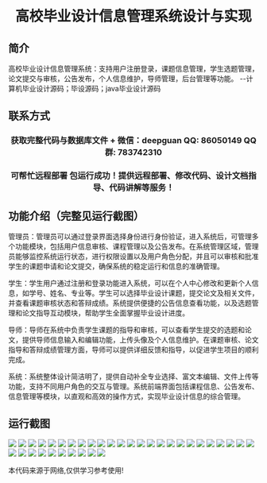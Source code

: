 <p><h1 align="center">高校毕业设计信息管理系统设计与实现</h1></p>

## 简介
高校毕业设计信息管理系统：支持用户注册登录，课题信息管理，学生选题管理，论文提交与审核，公告发布，个人信息维护，导师管理，后台管理等功能。    --计算机毕业设计源码；毕设源码；java毕业设计源码


## 联系方式
<p><h3 align="center">获取完整代码与数据库文件 + 微信：deepguan QQ: 86050149 QQ群: 783742310</h3></p>
<p><h3 align="center">可帮忙远程部署 包运行成功！提供远程部署、修改代码、设计文档指导、代码讲解等服务！</h3></p>

## 功能介绍（完整见运行截图）
管理员：管理员可以通过登录界面选择身份进行身份验证，进入系统后，可管理多个功能模块，包括用户信息审核、课程管理以及公告发布。在系统管理区域，管理员能够监控系统运行状态，进行权限设置以及用户角色分配，并且可以审核和批准学生的课题申请和论文提交，确保系统的稳定运行和信息的准确管理。

学生：学生用户通过注册和登录功能进入系统，可以在个人中心修改和更新个人信息，如学号、姓名、专业等。学生可以选择毕业设计课题，提交论文及相关文件，并查看课题审核状态和答辩成绩。系统提供便捷的公告信息查看功能，以及选题管理和论文指导互动模块，帮助学生全面掌握毕业设计进度。

导师：导师在系统中负责学生课题的指导和审核，可以查看学生提交的选题和论文，提供导师信息输入和编辑功能，上传头像及个人信息维护。在课题审核、论文指导和答辩成绩管理方面，导师可以提供详细反馈和指导，以促进学生项目的顺利完成。

系统：系统整体设计简洁明了，提供自动补全专业选择、富文本编辑、文件上传等功能，支持不同用户角色的交互与管理。系统前端界面包括课程信息、公告发布、信息管理等模块，以直观和高效的操作方式，实现毕业设计信息的综合管理。


## 运行截图
![](img/001.jpg)
![](img/002.jpg)
![](img/003.jpg)
![](img/004.jpg)
![](img/005.jpg)
![](img/006.jpg)
![](img/007.jpg)
![](img/008.jpg)
![](img/009.jpg)
![](img/010.jpg)
![](img/011.jpg)
![](img/012.jpg)
![](img/013.jpg)
![](img/014.jpg)
![](img/015.jpg)
![](img/016.jpg)
![](img/017.jpg)
![](img/018.jpg)
![](img/019.jpg)
![](img/020.jpg)
![](img/021.jpg)
![](img/022.jpg)
![](img/023.jpg)
![](img/024.jpg)
![](img/025.jpg)
![](img/026.jpg)
![](img/027.jpg)
![](img/028.jpg)
![](img/029.jpg)
![](img/030.jpg)
![](img/031.jpg)
![](img/032.jpg)
![](img/033.jpg)
![](img/034.jpg)
![](img/035.jpg)

<p>本代码来源于网络,仅供学习参考使用!</p>
